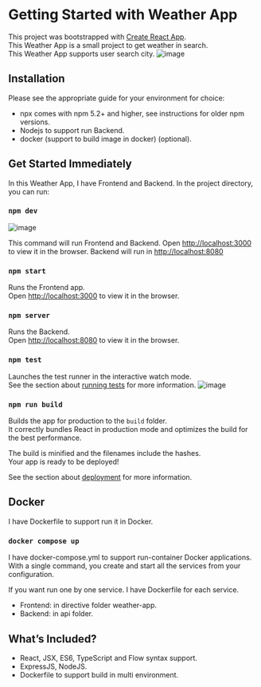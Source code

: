 # Getting Started with Weather App

This project was bootstrapped with [Create React App](https://github.com/facebook/create-react-app). \
This Weather App is a small project to get weather in search. \
This Weather App supports user search city.
![image](https://user-images.githubusercontent.com/12287251/136886904-a6b9fb2e-fb45-47dd-a01d-732caf2a8f28.png)

## Installation

Please see the appropriate guide for your environment for choice:
  - npx comes with npm 5.2+ and higher, see instructions for older npm versions.
  - Nodejs to support run Backend.
  - docker (support to build image in docker) (optional).

## Get Started Immediately

In this Weather App, I have Frontend and Backend.
In the project directory, you can run:

### `npm dev`

![image](https://user-images.githubusercontent.com/12287251/136879992-dc562b6f-24d7-4a3a-88f0-36c0a63448c5.png)

This command will run Frontend and Backend.
Open [http://localhost:3000](http://localhost:3000) to view it in the browser.
Backend will run in  [http://localhost:8080](http://localhost:8080)

### `npm start`

Runs the Frontend app.\
Open [http://localhost:3000](http://localhost:3000) to view it in the browser.

### `npm server`

Runs the Backend.\
Open [http://localhost:8080](http://localhost:8080) to view it in the browser.

### `npm test`

Launches the test runner in the interactive watch mode.\
See the section about [running tests](https://facebook.github.io/create-react-app/docs/running-tests) for more information.
![image](https://user-images.githubusercontent.com/12287251/136881398-d912fe8d-4252-4122-999b-c1c560f41fa2.png)

### `npm run build`

Builds the app for production to the `build` folder.\
It correctly bundles React in production mode and optimizes the build for the best performance.

The build is minified and the filenames include the hashes.\
Your app is ready to be deployed!

See the section about [deployment](https://facebook.github.io/create-react-app/docs/deployment) for more information.

## Docker
I have Dockerfile to support run it in Docker.

### `docker compose up`
I have docker-compose.yml to support run-container Docker applications.
With a single command, you create and start all the services from your configuration.

If you want run one by one service. I have Dockerfile for each service.
- Frontend: in directive folder weather-app.
- Backend: in api folder.
  

## What’s Included?

- React, JSX, ES6, TypeScript and Flow syntax support.
- ExpressJS, NodeJS.
- Dockerfile to support build in multi environment.

